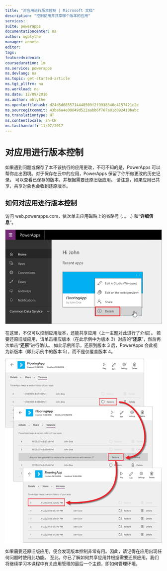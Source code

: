```yaml
---
title: "对应用进行版本控制 | Microsoft 文档"
description: "控制使用并共享哪个版本的应用"
services: 
suite: powerapps
documentationcenter: na
author: mgblythe
manager: anneta
editor: 
tags: 
featuredvideoid: 
courseduration: 1m
ms.service: powerapps
ms.devlang: na
ms.topic: get-started-article
ms.tgt_pltfrm: na
ms.workload: na
ms.date: 12/09/2016
ms.author: mblythe
ms.openlocfilehash: d24d5d6855714448509f2f9938346c4157421c2e
ms.sourcegitcommit: 43be6a4e08849d522aabb6f767a81c092419babc
ms.translationtype: HT
ms.contentlocale: zh-CN
ms.lasthandoff: 11/07/2017
---
```

# <a name="version-your-apps"></a>对应用进行版本控制
如果遇到问题或保存了本不该执行的应用更改，不可不知的是，PowerApps 可以帮你走出困境。对于保存在云中的应用，PowerApps 保留了你所做更改的历史记录。 可以查看已保存的版本，并根据需要还原旧版应用。 请注意，如果应用已共享，共享对象也会收到还原版本。

## <a name="how-to-version-an-app"></a>如何对应用进行版本控制
访问 web.powerapps.com，依次单击应用磁贴上的省略号 (. 。 .) 和“**详细信息**”。

![单击“详细信息”查看应用版本](./media/learning-manage-version-apps/details.png)

在这里，不仅可以控制应用版本，还能共享应用（上一主题对此进行了介绍）。 若要还原旧版应用，请单击相应版本（在此示例中为版本 3）对应的“**还原**”，然后再次单击“**还原**”进行确认。 如此示例所示，还原到版本 3 后，PowerApps 会此视为新版本（即此示例中的版本 5），而不是仅覆盖版本 4。

![还原旧版应用](./media/learning-manage-version-apps/version.png)

如果需要还原旧版应用，便会发现版本控制非常有用。因此，请记得在应用出现任何问题时使用此功能。 至此，你已了解如何共享应用并根据需要还原应用。我们将继续学习本课程中有关应用管理的最后一个主题，即如何管理环境。

